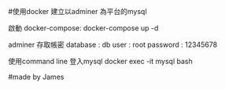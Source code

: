 #使用docker 建立以adminer 為平台的mysql

啟動 docker-compose:
docker-compose up -d 

adminer 存取帳密
database    : db
user        : root
password    : 12345678

使用command line 登入mysql 
docker exec -it mysql bash

#made by James
